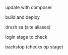 update with composer

build and deploy

drush sa (site aliases)

login stage to check

backstop (checks op stage)

